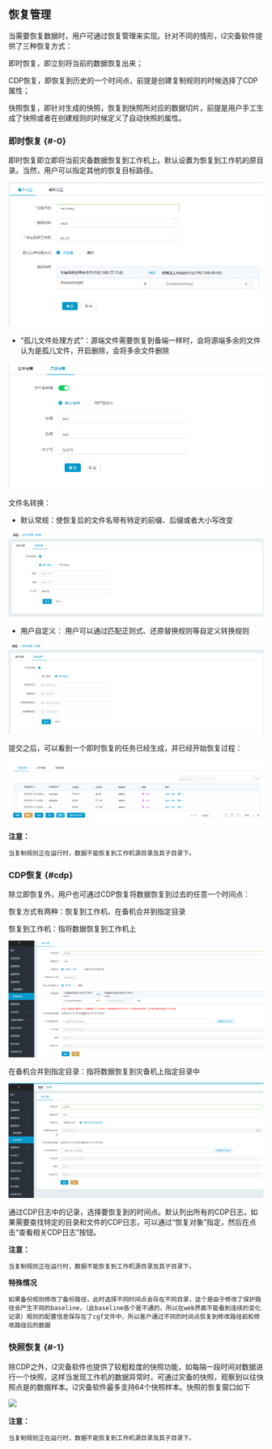 ## 恢复管理

当需要恢复数据时，用户可通过恢复管理来实现。针对不同的情形，i2灾备软件提供了三种恢复方式：

即时恢复，即立刻将当前的数据恢复出来；

CDP恢复，即恢复到历史的一个时间点，前提是创建复制规则的时候选择了CDP属性；

快照恢复，即针对生成的快照，恢复到快照所对应的数据切片，前提是用户手工生成了快照或者在创建规则的时候定义了自动快照的属性。

### 即时恢复 {#-0}

即时恢复即立即将当前灾备数据恢复到工作机上。默认设置为恢复到工作机的原目录。当然，用户可以指定其他的恢复目标路径。

![](/assets/V7.1.2019011410.png)

* “孤儿文件处理方式”：源端文件需要恢复到备端一样时，会将源端多余的文件认为是孤儿文件，开启删除，会将多余文件删除

![](/assets/V7.1.2019011411.png)

文件名转换： 

*  默认常规：使恢复后的文件名带有特定的前缀、后缀或者大小写改变

![](/assets/v7.0.20181114008.png)

*  用户自定义： 用户可以通过匹配正则式、还原替换规则等自定义转换规则

![](/assets/v7.0.20181114009.png)


提交之后，可以看到一个即时恢复的任务已经生成，并已经开始恢复过程：

![](/assets/V7.1.2019011412.png)




**注意：** 
```
当复制规则正在运行时，数据不能恢复到工作机源目录及其子目录下。
```
### CDP恢复 {#cdp}

除立即恢复外，用户也可通过CDP恢复将数据恢复到过去的任意一个时间点：

恢复方式有两种：恢复到工作机、在备机合并到指定目录

恢复到工作机：指将数据恢复到工作机上

![](/assets/V7.025540.png)

在备机合并到指定目录：指将数据恢复到灾备机上指定目录中

![](/assets/V7.025570.png)

通过CDP日志中的记录，选择要恢复到的时间点。默认列出所有的CDP日志，如果需要查找特定的目录和文件的CDP日志，可以通过“恢复对象”指定，然后在点击“查看相关CDP日志”按钮。

**注意：**

```当复制规则正在运行时，数据不能恢复到工作机源目录及其子目录下。```

**特殊情况**
```
如果备份规则修改了备份路径，此时选择不同时间点会存在不同目录，这个是由于修改了保护路径会产生不同的baseline，（此baseline各个是不通的，所以在web界面不能看到连续的变化记录）规则的配置信息保存在了cgf文件中，所以客户通过不同的时间点恢复到修改路径前和修改路径后的数据
```
### 快照恢复 {#-1}

除CDP之外，i2灾备软件也提供了较粗粒度的快照功能，如每隔一段时间对数据进行一个快照，这样当发现工作机的数据异常时，可通过灾备的快照，观察到以往快照点是的数据样本。i2灾备软件最多支持64个快照样本。快照的恢复窗口如下

![](/assets/V7.025814.png)

**注意：**

```当复制规则正在运行时，数据不能恢复到工作机源目录及其子目录下。```

